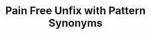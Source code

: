 ---
title: Pain Free Unfix with Pattern Synonyms
url: https://mpickering.github.io/posts/2014-11-27-pain-free.html
authors:
- Matthew Pickering
type: article
tags:
- language extensions
- pattern synonyms
doHaskell-type: blog post
dohaskell-year: 2014
---